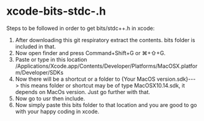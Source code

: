 # xcode-bits-stdc-.h

Steps to be followed in order to get bits/stdc++.h in xcode:

1. After downloading this git respiratory extract the contents. bits folder is included in that.
2. Now open finder and press Command+Shift+G or ⌘+⇧+G.
3. Paste or type in this location /Applications/Xcode.app/Contents/Developer/Platforms/MacOSX.platform/Developer/SDKs
4. Now there will be a shortcut or a folder to {Your MacOS version.sdk}---> this means folder or shortcut may be of type MacOSX10.14.sdk, it depends on MacOs version. Just go further with that.
5. Now go to usr then include.
6. Now simply paste this bits folder to that location and you are good to go with your happy coding in xcode.
